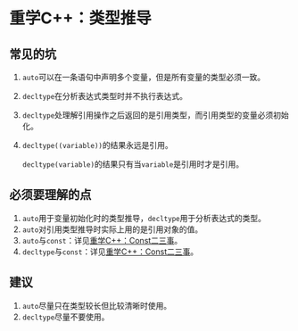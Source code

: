 # 重学C++：类型推导


## 常见的坑

1. `auto`可以在一条语句中声明多个变量，但是所有变量的类型必须一致。

2. `decltype`在分析表达式类型时并不执行表达式。

3. `decltype`处理解引用操作之后返回的是引用类型，而引用类型的变量必须初始化。

4. `decltype((variable))`的结果永远是引用。

   `decltype(variable)`的结果只有当`variable`是引用时才是引用。

## 必须要理解的点

1. `auto`用于变量初始化时的类型推导，`decltype`用于分析表达式的类型。
2. `auto`对引用类型推导时实际上用的是引用对象的值。
3. `auto`与`const`：详见[重学C++：Const二三事](https://ayamir.github.io/posts/const/)。
4. `decltype`与`const`：详见[重学C++：Const二三事](https://ayamir.github.io/posts/const/)。

## 建议

1. `auto`尽量只在类型较长但比较清晰时使用。
2. `decltype`尽量不要使用。

